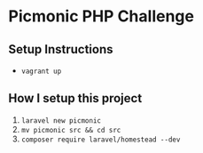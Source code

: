 # Picmonic PHP Challenge

## Setup Instructions

- `vagrant up`

## How I setup this project

1. `laravel new picmonic`
2. `mv picmonic src && cd src`
3. `composer require laravel/homestead --dev`